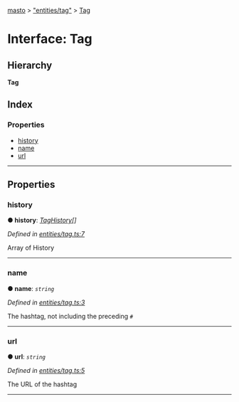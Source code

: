 [masto](../README.md) > ["entities/tag"](../modules/_entities_tag_.md) > [Tag](../interfaces/_entities_tag_.tag.md)

# Interface: Tag

## Hierarchy

**Tag**

## Index

### Properties

* [history](_entities_tag_.tag.md#history)
* [name](_entities_tag_.tag.md#name)
* [url](_entities_tag_.tag.md#url)

---

## Properties

<a id="history"></a>

###  history

**● history**: *[TagHistory](_entities_tag_.taghistory.md)[]*

*Defined in [entities/tag.ts:7](https://github.com/neet/masto.js/blob/390e749/src/entities/tag.ts#L7)*

Array of History

___
<a id="name"></a>

###  name

**● name**: *`string`*

*Defined in [entities/tag.ts:3](https://github.com/neet/masto.js/blob/390e749/src/entities/tag.ts#L3)*

The hashtag, not including the preceding `#`

___
<a id="url"></a>

###  url

**● url**: *`string`*

*Defined in [entities/tag.ts:5](https://github.com/neet/masto.js/blob/390e749/src/entities/tag.ts#L5)*

The URL of the hashtag

___


